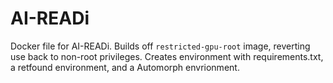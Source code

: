 # AI-READi

Docker file for AI-READi. Builds off `restricted-gpu-root` image, reverting use back to  non-root privileges. Creates environment with requirements.txt, a retfound environment, and a Automorph envrionment. 